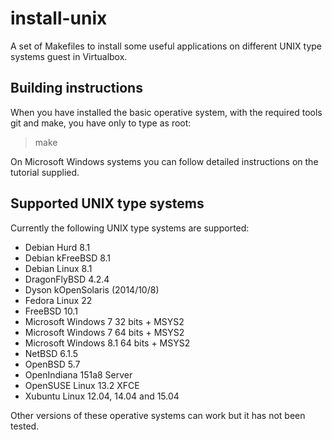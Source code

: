 install-unix
============

A set of Makefiles to install some useful applications on different UNIX type
systems guest in Virtualbox.

Building instructions
---------------------

When you have installed the basic operative system, with the required tools git
and make, you have only to type as root:

> make

On Microsoft Windows systems you can follow detailed instructions on the
tutorial supplied.

Supported UNIX type systems
---------------------------

Currently the following UNIX type systems are supported:

* Debian Hurd 8.1
* Debian kFreeBSD 8.1
* Debian Linux 8.1
* DragonFlyBSD 4.2.4
* Dyson kOpenSolaris (2014/10/8)
* Fedora Linux 22
* FreeBSD 10.1
* Microsoft Windows 7 32 bits + MSYS2
* Microsoft Windows 7 64 bits + MSYS2
* Microsoft Windows 8.1 64 bits + MSYS2
* NetBSD 6.1.5
* OpenBSD 5.7
* OpenIndiana 151a8 Server
* OpenSUSE Linux 13.2 XFCE
* Xubuntu Linux 12.04, 14.04 and 15.04

Other versions of these operative systems can work but it has not been tested.

